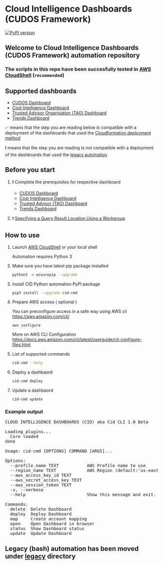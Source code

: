 # Cloud Intelligence Dashboards (CUDOS Framework)

[![PyPI version](https://badge.fury.io/py/cid-cmd.svg)](https://badge.fury.io/py/cid-cmd)

## Welcome to Cloud Intelligence Dashboards (CUDOS Framework) automation repository

### The scripts in this repo have been succesfully tested in [AWS CloudShell](https://console.aws.amazon.com/cloudshell/home) (`recommended`)

## Supported dashboards
- [CUDOS Dashboard](https://d1s0yx3p3y3rah.cloudfront.net/anonymous-embed?dashboard=cudos)
- [Cost Intelligence Dashboard](https://d1s0yx3p3y3rah.cloudfront.net/anonymous-embed?dashboard=cost_intelligence_dashboard)
- [Trusted Advisor Organisation (TAO) Dashboard](https://d1s0yx3p3y3rah.cloudfront.net/anonymous-embed?dashboard=e1799d0d-166c-4e61-8fa6-5c927f70c799)
- [Trends Dashboard](https://d1s0yx3p3y3rah.cloudfront.net/anonymous-embed?dashboard=tao-dashboard?dashboard=trends-dashboard)

:white_check_mark: means that the step you are reading below *Is* compatible with a deployment of the dashboards that used the [Cloudformation deployment method](https://wellarchitectedlabs.com/cost/200_labs/200_cloud_intelligence/cost-usage-report-dashboards/dashboards/2b_cudos_dashboard/#option-3-cloudformation-deployment)

:heavy_exclamation_mark: means that the step you are reading *Is not* compatible with a deployment of the dashboards that used the [legacy automation](./legacy)

## Before you start
1. :heavy_exclamation_mark: Complete the prerequisites for respective dashboard
    - [CUDOS Dashboard](https://wellarchitectedlabs.com/cost/200_labs/200_cloud_intelligence/cost-usage-report-dashboards/dashboards/1_prerequistes/)
    - [Cost Intelligence Dashboard](https://wellarchitectedlabs.com/cost/200_labs/200_cloud_intelligence/cost-usage-report-dashboards/dashboards/1_prerequistes/)
    - [Trusted Advisor (TAO) Dashboard](https://wellarchitectedlabs.com/cost/200_labs/200_cloud_intelligence/trusted-advisor-dashboards/dashboards/1_prerequistes/)
    - [Trends Dashboard](https://wellarchitectedlabs.com/cost/200_labs/200_cloud_intelligence/trusted-advisor-dashboards/dashboards/1_prerequistes/)

2. :heavy_exclamation_mark: [Specifying a Query Result Location Using a Workgroup](https://docs.aws.amazon.com/athena/latest/ug/querying.html#query-results-specify-location-workgroup)

## How to use

1. Launch [AWS CloudShell](https://console.aws.amazon.com/cloudshell/home) or your local shell

    Automation requires Python 3

2. Make sure you have latest pip package installed
    ```bash
    python3 -m ensurepip --upgrade
    ```

4. Install CID Python automation PyPI package
    ```bash
    pip3 install --upgrade cid-cmd
    ```
5. Prepare AWS access  ( optional )

   You can preconfigure access in a safe way using AWS cli https://aws.amazon.com/cli/
   

    ``` aws configure ```

   More on AWS CLI Configuration https://docs.aws.amazon.com/cli/latest/userguide/cli-configure-files.html 

6. List of supported commands  
    ```bash
    cid-cmd --help
    ```
7. Deploy a dashbaord  
    ```bash
    cid-cmd deploy
    ```
8. Update a dashbaord  
    ```bash
    cid-cmd update
    ```

### Example output

<pre>CLOUD INTELLIGENCE DASHBOARDS (CID) aka Cid CLI 1.0 Beta

Loading plugins...
  Core loaded
done

Usage: cid-cmd [OPTIONS] COMMAND [ARGS]...

Options:
  --profile_name TEXT           AWS Profile name to use
  --region_name TEXT            AWS Region (default:'us-east-1')
  --aws_access_key_id TEXT
  --aws_secret_access_key TEXT
  --aws_session_token TEXT
  -v, --verbose
  --help                        Show this message and exit.

Commands:
  delete  Delete Dashboard
  deploy  Deploy Dashboard
  map     Create account mapping
  open    Open Dashboard in browser
  status  Show Dashboard status
  update  Update Dashboard
</pre>


## Legacy (bash) automation has been moved under [**legacy**](./legacy/) directory

